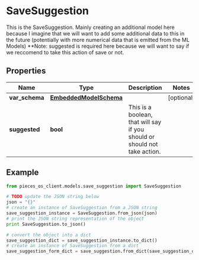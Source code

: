 # SaveSuggestion

This is the SaveSuggestion. Mainly creating an additional model here because I imagine that we will want to add some additional data to this in the future (potentially with more numerical data that is emitted from the ML Models)  **Note: suggested is required here because we will want to say if we reccomend to take this action of save or not.

## Properties

Name | Type | Description | Notes
------------ | ------------- | ------------- | -------------
**var_schema** | [**EmbeddedModelSchema**](EmbeddedModelSchema) |  | [optional] 
**suggested** | **bool** | This is a boolean, that will say if you should or should not take action. | 

## Example

```python
from pieces_os_client.models.save_suggestion import SaveSuggestion

# TODO update the JSON string below
json = "{}"
# create an instance of SaveSuggestion from a JSON string
save_suggestion_instance = SaveSuggestion.from_json(json)
# print the JSON string representation of the object
print SaveSuggestion.to_json()

# convert the object into a dict
save_suggestion_dict = save_suggestion_instance.to_dict()
# create an instance of SaveSuggestion from a dict
save_suggestion_form_dict = save_suggestion.from_dict(save_suggestion_dict)
```



